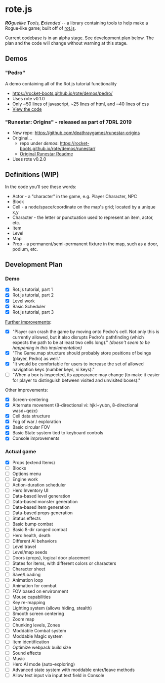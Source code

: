 # rote.js

_**RO**guelike **T**ools, **E**xtended_ -- a library containing tools to help make a Rogue-like game; built off of [rot.js](https://github.com/ondras/rot.js).

Current codebase is in an alpha stage. See development plan below. The plan and the code will change
without warning at this stage.

## Demos

### "Pedro"

A demo containing all of the Rot.js tutorial functionality

   * https://rocket-boots.github.io/rote/demos/pedro/
   * Uses rote v0.1.0
   * Only ~50 lines of javascript, ~25 lines of html, and ~40 lines of css
   * [View the code](demos/pedro/)

### "Runestar: Origins" - released as part of 7DRL 2019

   * New repo: https://github.com/deathraygames/runestar-origins
   * Original... 
       * repo under _demos_: https://rocket-boots.github.io/rote/demos/runestar/
       * [Original Runestar Readme](demos/runestar/README.md)
   * Uses rote v0.2.0

## Definitions (WIP)

In the code you'll see these words:

- Actor - a "character" in the game, e.g. Player Character, NPC
- Block
- Cell - a node/space/coordinate on the map's grid; located by a unique x,y
- Character - the letter or punctuation used to represent an item, actor, etc.
- Item
- Level
- Map
- Prop - a permanent/semi-permanent fixture in the map, such as a door, podium, etc.

## Development Plan

### Demo

- [x] Rot.js tutorial, part 1
- [x] Rot.js tutorial, part 2
- [x] Level work
- [x] Basic Scheduler
- [x] Rot.js tutorial, part 3

[Further improvements](http://www.roguebasin.com/index.php?title=Rot.js_tutorial,_part_3):

- [x] "Player can crash the game by moving onto Pedro's cell. Not only this is currently allowed, but it also disrupts Pedro's pathfinding (which expects the path to be at least two cells long)." _(doesn't seem to be happening in this implementation)_
- [x] "The Game.map structure should probably store positions of beings (player, Pedro) as well."
- [x] "It would be comfortable for users to increase the set of allowed navigation keys (number keys, vi keys)."
- [ ] "When a box is inspected, its appearance may change (to make it easier for player to distinguish between visited and unvisited boxes)."

Other improvements:

- [x] Screen-centering
- [x] Alternate movement (8-directional vi: hjkl+yubn, 8-directional wasd+qezc)
- [x] Cell data structure
- [x] Fog of war / exploration
- [x] Basic circular FOV
- [x] Basic State system tied to keyboard controls
- [x] Console improvements

### Actual game

- [x] Props (extend Items)
- [ ] Blocks
- [ ] Options menu
- [ ] Engine work
- [ ] Action-duration scheduler
- [ ] Hero Inventory UI
- [ ] Data-based level generation
- [ ] Data-based monster generation
- [ ] Data-based item generation
- [ ] Data-based props generation
- [ ] Status effects
- [ ] Basic bump combat
- [ ] Basic 8-dir ranged combat
- [ ] Hero health, death
- [ ] Different AI behaviors
- [ ] Level travel
- [ ] Level/map seeds
- [ ] Doors (props), logical door placement
- [ ] States for items, with different colors or characters
- [ ] Character sheet
- [ ] Save/Loading
- [ ] Animation loop
- [ ] Animation for combat
- [ ] FOV based on environment
- [ ] Mouse capabilities
- [ ] Key re-mapping
- [ ] Lighting system (allows hiding, stealth)
- [ ] Smooth screen centering
- [ ] Zoom map
- [ ] Chunking levels, Zones
- [ ] Moddable Combat system
- [ ] Moddable Magic system
- [ ] Item identification
- [ ] Optimize webpack build size
- [ ] Sound effects
- [ ] Music
- [ ] Hero AI mode (auto-exploring)
- [ ] Advanced state system with moddable enter/leave methods
- [ ] Allow text input via input text field in Console
